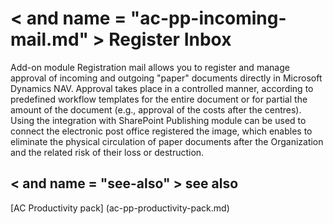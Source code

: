 ﻿---
Title: "registration of your Inbox"
Author: Autocont
Ms. custom: on
Ms date: 02/26/2018
reviewer: Ms.
Ms. suite:
Ms. _pltfrm tgt:
Ms. topic: article
MS Sales: dynamics-nav-2018
Ms. translationtype: Human Translation
Ms. sourcegitcommit: 
Ms. openlocfilehash: 
Ms. contentlocale: cs-cz
Ms. lasthandoff: 02/26/2018

---

# < and name = "ac-pp-incoming-mail.md" > Register </a> Inbox

Add-on module Registration mail allows you to register and manage approval of incoming and outgoing "paper" documents directly in Microsoft Dynamics NAV. Approval takes place in a controlled manner, according to predefined workflow templates for the entire document or for partial the amount of the document (e.g., approval of the costs after the centres). Using the integration with SharePoint Publishing module can be used to connect the electronic post office registered the image, which enables to eliminate the physical circulation of paper documents after the Organization and the related risk of their loss or destruction.


## < and name = "see-also" > </a> see also  
[AC Productivity pack] (ac-pp-productivity-pack.md)  
